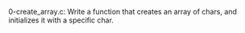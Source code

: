 0-create_array.c: Write a function that creates an array of chars, and initializes it with a specific char.